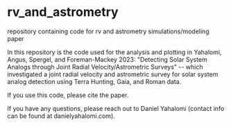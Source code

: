 # rv_and_astrometry
repository containing code for rv and astrometry simulations/modeling paper

In this repository is the code used for the analysis and plotting in Yahalomi, Angus, Spergel, and Foreman-Mackey 2023: "Detecting Solar System Analogs through Joint Radial Velocity/Astrometric Surveys" -- which investigated a joint radial velocity and astrometric survey for solar system analog detection using Terra Hunting, Gaia, and Roman data.

If you use this code, please cite the paper. 


If you have any questions, please reach out to Daniel Yahalomi (contact info can be found at danielyahalomi.com).
